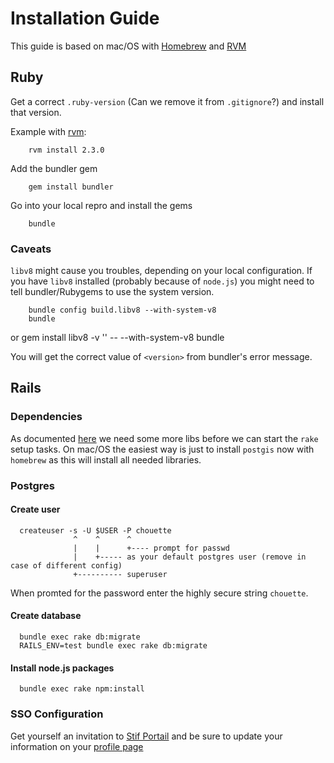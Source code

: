 # Installation Guide

This guide is based on mac/OS with [Homebrew](https://brew.sh/) and [RVM](https://rvm.io/)

## Ruby

Get a correct `.ruby-version` (Can we remove it from `.gitignore`?)
and install that version.

Example with [rvm](https://rvm.io/):

        rvm install 2.3.0

Add the bundler gem

        gem install bundler

Go into your local repro and install the gems

        bundle

### Caveats

`libv8` might cause you troubles, depending on your local configuration. If you have `libv8` installed (probably because of `node.js`) you might need to tell bundler/Rubygems to use the system version.


        bundle config build.libv8 --with-system-v8
        bundle

or 
        gem install libv8 -v '<version>' -- --with-system-v8
        bundle

You will get the correct value of `<version>` from bundler's error message.

## Rails

### Dependencies

As documented [here](https://github.com/dryade/georuby-ext/issues/2) we need some more libs before we can start the `rake` setup tasks. On mac/OS the easiest way is just to install `postgis` now with `homebrew` as this will
install all needed libraries.

### Postgres

#### Create user

      createuser -s -U $USER -P chouette
                  ^    ^      ^
                  |    |      +---- prompt for passwd
                  |    +----- as your default postgres user (remove in case of different config)
                  +---------- superuser

When promted for the password enter the highly secure string `chouette`.


#### Create database

      bundle exec rake db:migrate
      RAILS_ENV=test bundle exec rake db:migrate

#### Install node.js packages

      bundle exec rake npm:install

### SSO Configuration

Get yourself an invitation to [Stif Portail](http://stif-portail-dev.af83.priv/) and be sure to update your information
on your [profile page](http://stif-portail-dev.af83.priv/users/edit)  
  
 
